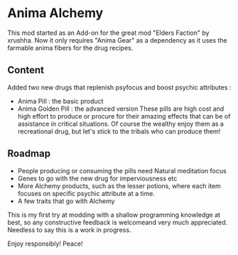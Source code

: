 
# Anima Alchemy  

This mod started as an Add-on for the great mod "Elders Faction" by xrushha. 
Now it only requires "Anima Gear" as a dependency as it uses the farmable anima fibers for the drug recipes.

## Content
Added two new drugs that replenish psyfocus and boost psychic attributes :
- Anima Pill : the basic product
- Anima Golden Pill : the advanced version
These pills are high cost and high effort to produce or procure for their amazing effects that can be of assistance in critical situations. Of course the wealthy enjoy them as a recreational drug, but let's stick to the tribals who can produce them! 

## Roadmap
- People producing or consuming the pills need Natural meditation focus
- Genes to go with the new drug for imperviousness etc
- More Alchemy products, such as the lesser potions, where each item focuses on specific psychic attribute at a time.
- A few traits that go with Alchemy

This is my first try at modding with a shallow programming knowledge at best, so any constructive feedback is welcomeand very much appreciated. Needless to say this is a work in progress.  

Enjoy responsibly! 
Peace!  
